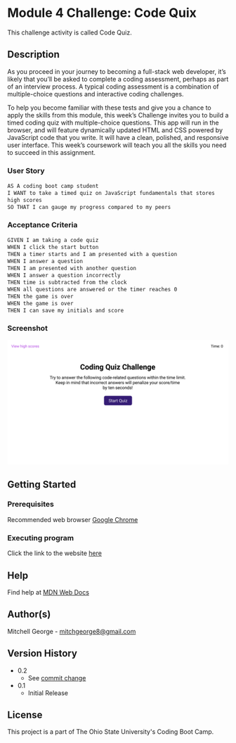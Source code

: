 # Module 4 Challenge: Code Quix

This challenge activity is called Code Quiz.

## Description

As you proceed in your journey to becoming a full-stack web developer, it’s likely that you’ll be asked to complete a coding assessment, perhaps as part of an interview process. A typical coding assessment is a combination of multiple-choice questions and interactive coding challenges.

To help you become familiar with these tests and give you a chance to apply the skills from this module, this week’s Challenge invites you to build a timed coding quiz with multiple-choice questions. This app will run in the browser, and will feature dynamically updated HTML and CSS powered by JavaScript code that you write. It will have a clean, polished, and responsive user interface. This week’s coursework will teach you all the skills you need to succeed in this assignment.

### User Story

```
AS A coding boot camp student
I WANT to take a timed quiz on JavaScript fundamentals that stores high scores
SO THAT I can gauge my progress compared to my peers
```

### Acceptance Criteria

```
GIVEN I am taking a code quiz
WHEN I click the start button
THEN a timer starts and I am presented with a question
WHEN I answer a question
THEN I am presented with another question
WHEN I answer a question incorrectly
THEN time is subtracted from the clock
WHEN all questions are answered or the timer reaches 0
THEN the game is over
WHEN the game is over
THEN I can save my initials and score
```

### Screenshot
![Example of a 12 character password with all parameters selected](assets/images/04-web-apis-homework-demo.gif)

## Getting Started

### Prerequisites

Recommended web browser [Google Chrome](https://www.google.com/chrome/)

### Executing program

Click the link to the website [here](https://mitchgeorge8.github.io/challenge-04-code-quiz/)

## Help

Find help at [MDN Web Docs](https://developer.mozilla.org/en-US/)

## Author(s)

Mitchell George - mitchgeorge8@gmail.com<br/>

## Version History

* 0.2
    * See [commit change](https://github.com/mitchgeorge8/challenge-04-code-quiz/commits/main)
* 0.1
    * Initial Release

## License

This project is a part of The Ohio State University's Coding Boot Camp.
